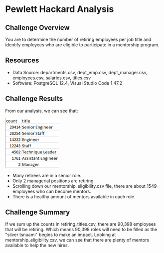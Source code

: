 # Pewlett Hackard Analysis

## Challenge Overview
You are to determine the number of retiring employees per job title and identify employees who are eligible to participate in a mentorship program.

## Resources
- Data Source: departments.csv, dept_emp.csv, dept_manager.csv, employees.csv, salaries.csv, titles.csv
- Software: PostgreSQL 12.4, Visual Studio Code 1.47.2

## Challenge Results
From our analysis, we can see that:

![retiring_titles](Data/Challenge/resources/retiring_titles.png)
- Many retirees are in a senior role.
- Only 2 managerial positions are retiring.
- Scrolling down our mentorship_eligibility.csv file, there are about 1549 employees who can become mentors.
- There is a healthy amount of mentors available in each role.

## Challenge Summary
If we sum up the counts in retiring_titles.csv, there are 90,398 employees that will be retiring. Which means 90,398 roles will need to be filled as the "silver tsnuami" begins to make an impact. Looking at mentorship_eligibility.csv, we can see that there are plenty of mentors available to help the new hires.

